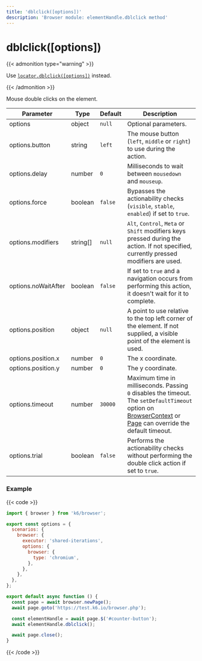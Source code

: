 ```yaml
---
title: 'dblclick([options])'
description: 'Browser module: elementHandle.dblclick method'
---
```


# dblclick([options])

{{< admonition type="warning" >}}

Use [`locator.dblclick([options])`](https://grafana.com/docs/k6/<K6_VERSION>/javascript-api/k6-browser/locator/dblclick/) instead.

{{< /admonition >}}

Mouse double clicks on the element.

<TableWithNestedRows>

| Parameter           | Type     | Default | Description                                                                                                                                                                                                                                                                                                                  |
| ------------------- | -------- | ------- | ---------------------------------------------------------------------------------------------------------------------------------------------------------------------------------------------------------------------------------------------------------------------------------------------------------------------------- |
| options             | object   | `null`  | Optional parameters.                                                                                                                                                                                                                                                                                                         |
| options.button      | string   | `left`  | The mouse button (`left`, `middle` or `right`) to use during the action.                                                                                                                                                                                                                                                     |
| options.delay       | number   | `0`     | Milliseconds to wait between `mousedown` and `mouseup`.                                                                                                                                                                                                                                                                      |
| options.force       | boolean  | `false` | Bypasses the actionability checks (`visible`, `stable`, `enabled`) if set to `true`.                                                                                                                                                                                                                                         |
| options.modifiers   | string[] | `null`  | `Alt`, `Control`, `Meta` or `Shift` modifiers keys pressed during the action. If not specified, currently pressed modifiers are used.                                                                                                                                                                                        |
| options.noWaitAfter | boolean  | `false` | If set to `true` and a navigation occurs from performing this action, it doesn't wait for it to complete.                                                                                                                                                                                                                    |
| options.position    | object   | `null`  | A point to use relative to the top left corner of the element. If not supplied, a visible point of the element is used.                                                                                                                                                                                                      |
| options.position.x  | number   | `0`     | The x coordinate.                                                                                                                                                                                                                                                                                                            |
| options.position.y  | number   | `0`     | The y coordinate.                                                                                                                                                                                                                                                                                                            |
| options.timeout     | number   | `30000` | Maximum time in milliseconds. Passing `0` disables the timeout. The `setDefaultTimeout` option on [BrowserContext](https://grafana.com/docs/k6/<K6_VERSION>/javascript-api/k6-browser/browsercontext/) or [Page](https://grafana.com/docs/k6/<K6_VERSION>/javascript-api/k6-browser/page/) can override the default timeout. |
| options.trial       | boolean  | `false` | Performs the actionability checks without performing the double click action if set to `true`.                                                                                                                                                                                                                               |

</TableWithNestedRows>

### Example

{{< code >}}

```javascript
import { browser } from 'k6/browser';

export const options = {
  scenarios: {
    browser: {
      executor: 'shared-iterations',
      options: {
        browser: {
          type: 'chromium',
        },
      },
    },
  },
};

export default async function () {
  const page = await browser.newPage();
  await page.goto('https://test.k6.io/browser.php');

  const elementHandle = await page.$('#counter-button');
  await elementHandle.dblclick();

  await page.close();
}
```

{{< /code >}}

